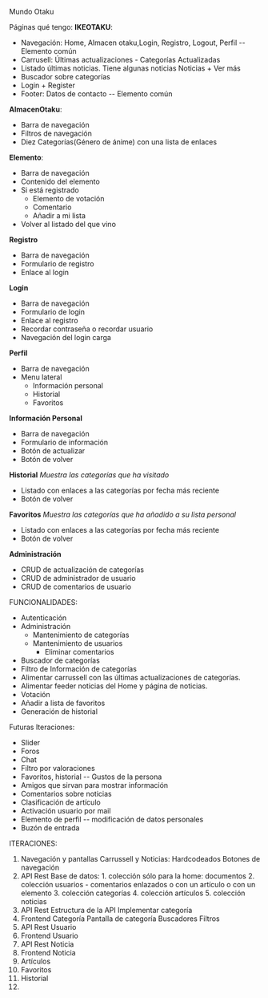 Mundo Otaku

Páginas qué tengo:
**IKEOTAKU**:

- Navegación: Home, Almacen otaku,Login, Registro, Logout, Perfil -- Elemento común
- Carrusell: Últimas actualizaciones - Categorías Actualizadas
- Listado últimas noticias. Tiene algunas noticias
  Noticias + Ver más
- Buscador sobre categorías
- Login + Register
- Footer: Datos de contacto -- Elemento común

**AlmacenOtaku**:

- Barra de navegación
- Filtros de navegación
- Diez Categorías(Género de ánime) con una lista de enlaces

**Elemento**:

- Barra de navegación
- Contenido del elemento
- Si está registrado
  - Elemento de votación
  - Comentario
  - Añadir a mi lista
- Volver al listado del que vino

<!-- __Noticias__:
- Barra de navegación
- Carga listado noticias de 8 en 8
  - Estructura:
    - título
    - contenido: con o sin imagen
    - fecha
Con botón ver más -->

**Registro**

- Barra de navegación
- Formulario de registro
- Enlace al login

**Login**

- Barra de navegación
- Formulario de login
- Enlace al registro
- Recordar contraseña o recordar usuario
- Navegación del login carga

**Perfil**

- Barra de navegación
- Menu lateral
  - Información personal
  - Historial
  - Favoritos

**Información Personal**

- Barra de navegación
- Formulario de información
- Botón de actualizar
- Botón de volver

**Historial**
_Muestra las categorías que ha visitado_

- Listado con enlaces a las categorías por fecha más reciente
- Botón de volver

**Favoritos**
_Muestra las categorías que ha añadido a su lista personal_

- Listado con enlaces a las categorías por fecha más reciente
- Botón de volver

**Administración**

- CRUD de actualización de categorías
- CRUD de administrador de usuario
- CRUD de comentarios de usuario

FUNCIONALIDADES:

- Autenticación
- Administración
  - Mantenimiento de categorías
  - Mantenimiento de usuarios
    - Eliminar comentarios
- Buscador de categorías
- Filtro de Información de categorías
- Alimentar carrussell con las últimas actualizaciones de categorías.
- Alimentar feeder noticias del Home y página de noticias.
- Votación
- Añadir a lista de favoritos
- Generación de historial

Futuras Iteraciones:

- Slider
- Foros
- Chat
- Filtro por valoraciones
- Favoritos, historial -- Gustos de la persona
- Amigos que sirvan para mostrar información
- Comentarios sobre noticias
- Clasificación de artículo
- Activación usuario por mail
- Elemento de perfil -- modificación de datos personales
- Buzón de entrada

ITERACIONES:

1. Navegación y pantallas
   Carrussell y Noticias: Hardcodeados
   Botones de navegación
2. API Rest
   Base de datos: 1. colección sólo para la home: documentos 2. colección usuarios - comentarios enlazados o con un artículo o con un elemento 3. colección categorías 4. colección artículos 5. colección noticias
3. API Rest
   Estructura de la API
   Implementar categoría
4. Frontend Categoría
   Pantalla de categoría
   Buscadores
   Filtros
5. API Rest
   Usuario
6. Frontend Usuario
7. API Rest
   Noticia
8. Frontend Noticia
9. Artículos
10. Favoritos
11. Historial
12.
